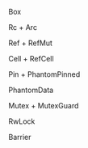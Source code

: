Box

Rc + Arc

Ref + RefMut

Cell + RefCell

Pin + PhantomPinned

PhantomData

Mutex + MutexGuard

RwLock

Barrier
